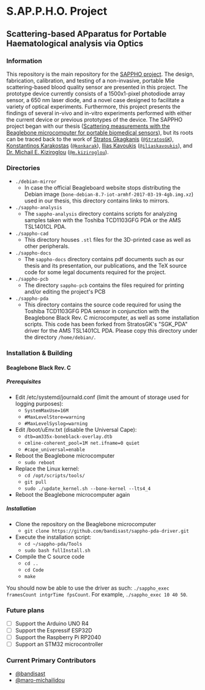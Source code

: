 # S.AP.P.H.O. Project
## Scattering-based APparatus for Portable Haematological analysis via Optics

### Information
This repository is the main repository for the [SAPPHO project](http://microengineering.iem.ihu.gr/curprojects.html). The design, fabrication, calibration, and testing of a non-invasive, portable Mie scattering-based blood quality sensor are presented in this project. The prototype device currently consists of a 1500x1-pixel photodiode array sensor, a 650 nm laser diode, and a novel case designed to facilitate a variety of optical experiments. Furthermore, this project presents the findings of several in-vivo and in-vitro experiments performed with either the current device or previous prototypes of the device. The SAPPHO project began with our thesis ([Scattering measurements with the Beaglebone microcomputer for portable biomedical sensors](http://microengineering.iem.ihu.gr/repo/2022MichailidouBantis.pdf)\), but its roots can be traced back to the work of [Stratos Gkagkanis](http://microengineering.iem.ihu.gr/repo/2019Gkagkanis.pdf) ([`@StratosGK`](https://github.com/StratosGK)), [Konstantinos Karakostas](http://ikee.lib.auth.gr/record/305140?ln=el) ([`@konkarak`](https://www.linkedin.com/in/konkarak/)), [Ilias Kavoukis](http://microengineering.iem.ihu.gr/repo/2020Kavoukis.pdf) ([`@iliaskavoukis`](https://www.linkedin.com/in/iliaskavoukis/)), and [Dr. Michail E. Kiziroglou](https://spiral.imperial.ac.uk/bitstream/10044/1/48460/4/17_SPIE_asPublished.pdf) ([`@m.kiziroglou`](https://www.imperial.ac.uk/people/m.kiziroglou)).

### Directories
* `./debian-mirror`
  - In case the official Beagleboard website stops distributing the Debian image (`bone-debian-8.7-iot-armhf-2017-03-19-4gb.img.xz`) used in our thesis, this directory contains links to mirrors.
* `./sappho-analysis`
  - The `sappho-analysis` directory contains scripts for analyzing samples taken with the Toshiba TCD1103GFG PDA or the AMS TSL1401CL PDA.
* `./sappho-cad` 
  - This directory houses `.stl` files for the 3D-printed case as well as other peripherals.
* `./sappho-docs`
  - The `sappho-docs` directory contains pdf documents such as our thesis and its presentation, our publications, and the TeX source code for some legal documents required for the project.
* `./sappho-pcb`
  - The directory `sappho-pcb` contains the files required for printing and/or editing the project's PCB 
* `./sappho-pda`
  - This directory contains the source code required for using the Toshiba TCD1103GFG PDA sensor in conjunction with the Beaglebone Black Rev. C microcomputer, as well as some installation scripts. This code has been forked from StratosGK's "SGK_PDA" driver for the AMS TSL1401CL PDA. Please copy this directory under the directory `/home/debian/`.
  
### Installation & Building
#### Beaglebone Black Rev. C
##### Prerequisites
* Edit /etc/systemd/journald.conf (limit the amount of storage used for logging purposes):
  - `SystemMaxUse=16M`
  - `#MaxLevelStore=warning`
  - `#MaxLevelSyslog=warning`
* Edit /boot/uEnv.txt (disable the Universal Cape):
  - `dtb=am335x-boneblack-overlay.dtb`
  - `cmline-coherent_pool=1M net.ifname=0 quiet`
  - `#cape_universal=enable`
* Reboot the Beaglebone microcomputer
  - `sudo reboot`
* Replace the Linux kernel:
  - `cd /opt/scripts/tools/`
  - `git pull`
  - `sudo ./update_kernel.sh --bone-kernel --lts4_4`
* Reboot the Beaglebone microcomputer again

##### Installation
* Clone the repository on the Beaglebone microcomputer
  - `git clone https://github.com/bandisast/sappho-pda-driver.git`
* Execute the installation script:
  - `cd ~/sappho-pda/Tools`
  - `sudo bash fullInstall.sh`
* Compile the C source code
  - `cd ..`
  - `cd Code`
  - `make`

You should now be able to use the driver as such: `./sappho_exec framesCount intgrTime fpsCount`. For example, `./sappho_exec 10 40 50`.

### Future plans
- [ ] Support the Arduino UNO R4
- [ ] Support the Espressif ESP32D
- [ ] Support the Raspberry Pi RP2040
- [ ] Support an STM32 microcontroller

### Current Primary Contributors
* [@bandisast](https://github.com/bandisast)
* [@maro-michailidou](https://github.com/maro-michailidou)
